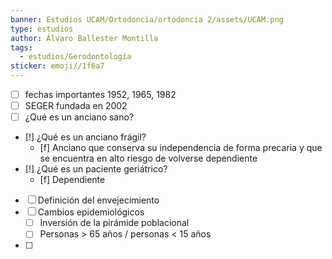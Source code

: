```yaml
---
banner: Estudios UCAM/Ortodoncia/ortodoncia 2/assets/UCAM.png
type: estudios
author: Álvaro Ballester Montilla
tags:
  - estudios/Gerodontología
sticker: emoji//1f6a7
---
```

- [ ] fechas importantes 1952, 1965, 1982
- [ ] SEGER fundada en 2002
- [ ] ¿Qué es un anciano sano?
- [!] ¿Qué es un anciano frágil?
	- [f] Anciano que conserva su independencia de forma precaria y que se encuentra en alto riesgo de volverse dependiente
- [!] ¿Qué es un paciente geriátrico?
	- [f] Dependiente
- [ ] Definición del envejecimiento
- [ ] Cambios epidemiológicos
	- [ ] Inversión de la pirámide poblacional
	- [ ] Personas > 65 años / personas < 15 años
- [ ] 